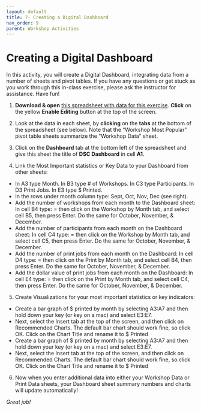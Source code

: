 ```yaml
---
layout: default
title: 7- Creating a Digital Dashboard
nav_order: 9
parent: Workshop Activities
---
```

# Creating a Digital Dashboard
In this activity, you will create a Digital Dashboard, integrating data from a number of sheets and pivot tables. If you have any questions or get stuck as you work through this in-class exercise, please ask the instructor for assistance.  Have fun!

1. **Download & open** [this spreadsheet with data for this exercise](https://bit.ly/dsc-dashboard). **Click** on the yellow **Enable Editing** button at the top of the screen.

2. Look at the data in each sheet, by **clicking** on the **tabs** at the bottom of the spreadsheet (see below). Note that the “Workshop Most Popular” pivot table sheets summarize the “Workshop Data” sheet.

3. Click on the **Dashboard** tab at the bottom left of the spreadsheet and give this sheet the title of **DSC Dashboard** in cell **A1**.  

4. Link the Most Important statistics or Key Data to your Dashboard from other sheets:
  - In A3 type Month. In B3 type # of Workshops. In C3 type Participants. In D3 Print Jobs. In E3 type $ Printed. 
  - In the rows under month column type: Sept, Oct, Nov, Dec (see right).
  - Add the number of workshops from each month to the Dashboard sheet: In cell B4 type: = then click on the Workshop by Month tab, and select cell B5, then press Enter. Do the same for October, November, & December.
  - Add the number of participants from each month on the Dashboard sheet: In cell C4 type: = then click on the Workshop by Month tab, and select cell C5, then press Enter. Do the same for October, November, & December.
  - Add the number of print jobs from each month on the Dashboard:  In cell D4 type: = then click on the Print by Month tab, and select cell B4, then press Enter. Do the same for October, November, & December. 
  - Add the dollar value of print jobs from each month on the Dashboard: In cell E4 type: = then click on the Print by Month tab, and select cell C4, then press Enter. Do the same for October, November, & December.  

5. Create Visualizations for your most important statistics or key indicators:
  - Create a bar graph of $ printed by month by selecting A3:A7 and then hold down your <ctrl> key (or <command> key on a mac) and select E3:E7.
  - Next, select the Insert tab at the top of the screen, and then click on Recommended Charts. The default bar chart should work fine, so click OK. Click on the Chart Title and rename it to $ Printed
  - Create a bar graph of $ printed by month by selecting A3:A7 and then hold down your <ctrl> key (or <command> key on a mac) and select E3:E7.
  - Next, select the Insert tab at the top of the screen, and then click on Recommended Charts. The default bar chart should work fine, so click OK. Click on the Chart Title and rename it to $ Printed

6. Now when you enter additional data into either your Workshop Data or Print Data sheets, your Dashboard sheet summary numbers and charts will update automatically! 

_Great job!_

